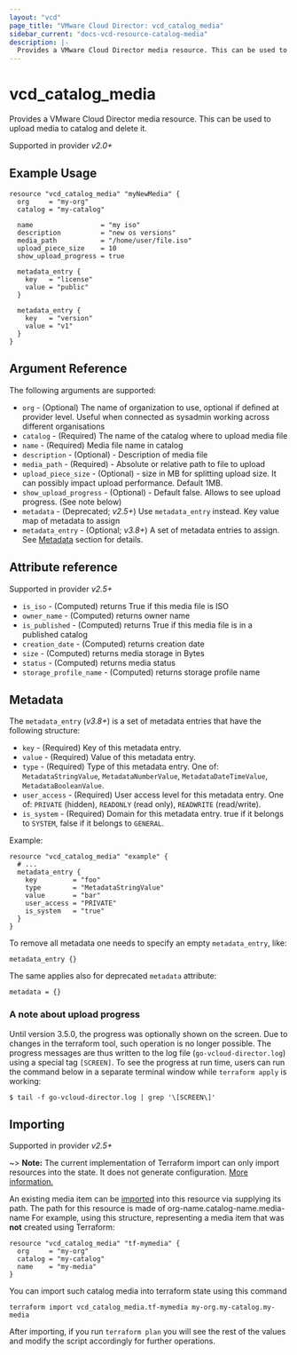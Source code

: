 ```yaml
---
layout: "vcd"
page_title: "VMware Cloud Director: vcd_catalog_media"
sidebar_current: "docs-vcd-resource-catalog-media"
description: |-
  Provides a VMware Cloud Director media resource. This can be used to upload and delete media (ISO) file inside a catalog.
---
```


# vcd\_catalog\_media

Provides a VMware Cloud Director media resource. This can be used to upload media to catalog and delete it.

Supported in provider *v2.0+*

## Example Usage

```hcl
resource "vcd_catalog_media" "myNewMedia" {
  org     = "my-org"
  catalog = "my-catalog"

  name                 = "my iso"
  description          = "new os versions"
  media_path           = "/home/user/file.iso"
  upload_piece_size    = 10
  show_upload_progress = true

  metadata_entry {
    key   = "license"
    value = "public"
  }

  metadata_entry {
    key   = "version"
    value = "v1"
  }
}
```

## Argument Reference

The following arguments are supported:

* `org` - (Optional) The name of organization to use, optional if defined at provider level. Useful when connected as sysadmin working across different organisations
* `catalog` - (Required) The name of the catalog where to upload media file
* `name` - (Required) Media file name in catalog
* `description` - (Optional) - Description of media file
* `media_path` - (Required) - Absolute or relative path to file to upload
* `upload_piece_size` - (Optional) - size in MB for splitting upload size. It can possibly impact upload performance. Default 1MB.
* `show_upload_progress` - (Optional) - Default false. Allows to see upload progress. (See note below)
* `metadata` - (Deprecated; *v2.5+*) Use `metadata_entry` instead. Key value map of metadata to assign
* `metadata_entry` - (Optional; *v3.8+*) A set of metadata entries to assign. See [Metadata](#metadata) section for details.

## Attribute reference

Supported in provider *v2.5+*

* `is_iso` - (Computed) returns True if this media file is ISO
* `owner_name` - (Computed) returns owner name
* `is_published` - (Computed) returns True if this media file is in a published catalog
* `creation_date` - (Computed) returns creation date
* `size` - (Computed) returns media storage in Bytes
* `status` - (Computed) returns media status
* `storage_profile_name` - (Computed) returns storage profile name

<a id="metadata"></a>
## Metadata

The `metadata_entry` (*v3.8+*) is a set of metadata entries that have the following structure:

* `key` - (Required) Key of this metadata entry.
* `value` - (Required) Value of this metadata entry.
* `type` - (Required) Type of this metadata entry. One of: `MetadataStringValue`, `MetadataNumberValue`, `MetadataDateTimeValue`, `MetadataBooleanValue`.
* `user_access` - (Required) User access level for this metadata entry. One of: `PRIVATE` (hidden), `READONLY` (read only), `READWRITE` (read/write).
* `is_system` - (Required) Domain for this metadata entry. true if it belongs to `SYSTEM`, false if it belongs to `GENERAL`.

Example:

```hcl
resource "vcd_catalog_media" "example" {
  # ...
  metadata_entry {
    key         = "foo"
    type        = "MetadataStringValue"
    value       = "bar"
    user_access = "PRIVATE"
    is_system   = "true"
  }
}
```

To remove all metadata one needs to specify an empty `metadata_entry`, like:

```
metadata_entry {}
```

The same applies also for deprecated `metadata` attribute:

```
metadata = {}
```

### A note about upload progress

Until version 3.5.0, the progress was optionally shown on the screen. Due to changes in the terraform tool, such operation
is no longer possible. The progress messages are thus written to the log file (`go-vcloud-director.log`) using a special
tag `[SCREEN]`. To see the progress at run time, users can run the command below in a separate terminal window while
`terraform apply` is working:

```
$ tail -f go-vcloud-director.log | grep '\[SCREEN\]'
```

## Importing

Supported in provider *v2.5+*

~> **Note:** The current implementation of Terraform import can only import resources into the state. It does not generate
configuration. [More information.][docs-import]

An existing media item can be [imported][docs-import] into this resource via supplying its path.
The path for this resource is made of org-name.catalog-name.media-name
For example, using this structure, representing a media item that was **not** created using Terraform:

```hcl
resource "vcd_catalog_media" "tf-mymedia" {
  org     = "my-org"
  catalog = "my-catalog"
  name    = "my-media"
}
```

You can import such catalog media into terraform state using this command

```
terraform import vcd_catalog_media.tf-mymedia my-org.my-catalog.my-media
```

[docs-import]:https://www.terraform.io/docs/import/

After importing, if you run `terraform plan` you will see the rest of the values and modify the script accordingly for
further operations.
